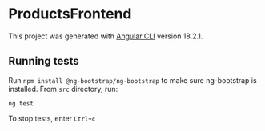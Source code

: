 # ProductsFrontend

This project was generated with [Angular CLI](https://github.com/angular/angular-cli) version 18.2.1.

## Running tests

Run `npm install @ng-bootstrap/ng-bootstrap` to make sure ng-bootstrap is installed.
From `src` directory, run:

`ng test`

To stop tests, enter `Ctrl+c`


